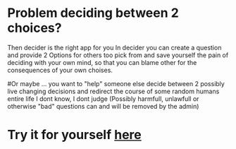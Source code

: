 # Problem deciding between 2 choices?
Then decider is the right app for you
In decider you can create a question and provide 2 Options for others too pick from and save yourself the pain of deciding with your own mind,
so that you can blame other for the consequences of your own choises.

#Or maybe
... you want to "help" someone else decide between 2 possibly live changing decisions and redirect the course of some random humans entire life I dont know, I dont judge (Possibly harmfull, unlawfull or otherwise "bad" questions can and will be removed by the admin) 

# Try it for yourself [here](https://wipdesign.eu)
